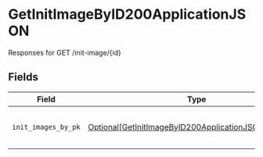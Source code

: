 # GetInitImageByID200ApplicationJSON

Responses for GET /init-image/{id}


## Fields

| Field                                                                                                                             | Type                                                                                                                              | Required                                                                                                                          | Description                                                                                                                       |
| --------------------------------------------------------------------------------------------------------------------------------- | --------------------------------------------------------------------------------------------------------------------------------- | --------------------------------------------------------------------------------------------------------------------------------- | --------------------------------------------------------------------------------------------------------------------------------- |
| `init_images_by_pk`                                                                                                               | [Optional[GetInitImageByID200ApplicationJSONInitImages]](../../models/operations/getinitimagebyid200applicationjsoninitimages.md) | :heavy_minus_sign:                                                                                                                | columns and relationships of "init_images"                                                                                        |